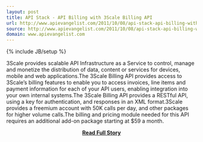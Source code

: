 ```yaml
---
layout: post
title: API Stack - API Billing with 3Scale Billing API 
url: http://www.apievangelist.com/2011/10/08/api-stack-api-billing-with-3scale-billing-api-/
source: http://www.apievangelist.com/2011/10/08/api-stack-api-billing-with-3scale-billing-api-/
domain: www.apievangelist.com
---
```

{% include JB/setup %}<p>3Scale provides scalable API Infrastructure as a Service to control, manage and monetize the distribution of data, content or services for devices, mobile and web applications.The 3Scale Billing API provides access to 3Scale&rsquo;s billing features to enable you to access invoices, line items and payment information for each of your API users, enabling integration into your own internal systems.The 3Scale Billing API provides a RESTful API, using a key for authentication, and responses in an XML format.3Scale provides a freemium account with 50K calls per day, and other packages for higher volume calls.The billing and pricing module needed for this API requires an additional add-on package starting at $59 a month.</p>
<center><p><a href="http://www.apievangelist.com/2011/10/08/api-stack-api-billing-with-3scale-billing-api-/" style='padding:25px; font-sze:18px; font-weight: bold;'>Read Full Story</a></p></center>
